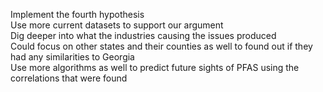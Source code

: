 Implement the fourth hypothesis  
Use more current datasets to support our argument   
Dig deeper into what the industries causing the issues produced  
Could focus on other states and their counties as well to found out if they had any similarities to Georgia  
Use more algorithms as well to predict future sights of PFAS using the correlations that were found

